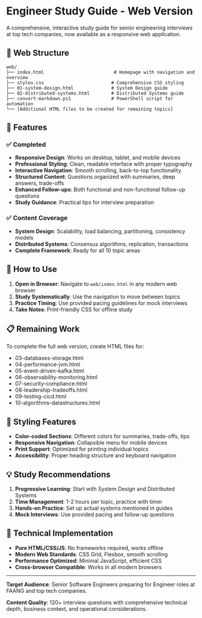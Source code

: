 # Engineer Study Guide - Web Version

A comprehensive, interactive study guide for senior engineering interviews at top tech companies, now available as a responsive web application.

## 📁 Web Structure

```
web/
├── index.html                          # Homepage with navigation and overview
├── styles.css                         # Comprehensive CSS styling
├── 01-system-design.html              # System Design guide
├── 02-distributed-systems.html        # Distributed Systems guide
├── convert-markdown.ps1               # PowerShell script for automation
└── [Additional HTML files to be created for remaining topics]
```

## 🎯 Features

### ✅ Completed
- **Responsive Design**: Works on desktop, tablet, and mobile devices
- **Professional Styling**: Clean, readable interface with proper typography
- **Interactive Navigation**: Smooth scrolling, back-to-top functionality
- **Structured Content**: Questions organized with summaries, deep answers, trade-offs
- **Enhanced Follow-ups**: Both functional and non-functional follow-up questions
- **Study Guidance**: Practical tips for interview preparation

### ✅ Content Coverage
- **System Design**: Scalability, load balancing, partitioning, consistency models
- **Distributed Systems**: Consensus algorithms, replication, transactions
- **Complete Framework**: Ready for all 10 topic areas

## 🚀 How to Use

1. **Open in Browser**: Navigate to `web/index.html` in any modern web browser
2. **Study Systematically**: Use the navigation to move between topics
3. **Practice Timing**: Use provided pacing guidelines for mock interviews
4. **Take Notes**: Print-friendly CSS for offline study

## 📋 Remaining Work

To complete the full web version, create HTML files for:
- 03-databases-storage.html
- 04-performance-jvm.html  
- 05-event-driven-kafka.html
- 06-observability-monitoring.html
- 07-security-compliance.html
- 08-leadership-tradeoffs.html
- 09-testing-cicd.html
- 10-algorithms-datastructures.html

## 🎨 Styling Features

- **Color-coded Sections**: Different colors for summaries, trade-offs, tips
- **Responsive Navigation**: Collapsible menu for mobile devices
- **Print Support**: Optimized for printing individual topics
- **Accessibility**: Proper heading structure and keyboard navigation

## 💡 Study Recommendations

1. **Progressive Learning**: Start with System Design and Distributed Systems
2. **Time Management**: 1-2 hours per topic, practice with timer
3. **Hands-on Practice**: Set up actual systems mentioned in guides
4. **Mock Interviews**: Use provided pacing and follow-up questions

## 🔧 Technical Implementation

- **Pure HTML/CSS/JS**: No frameworks required, works offline
- **Modern Web Standards**: CSS Grid, Flexbox, smooth scrolling
- **Performance Optimized**: Minimal JavaScript, efficient CSS
- **Cross-browser Compatible**: Works in all modern browsers

---

**Target Audience**: Senior Software Engineers preparing for Engineer roles at FAANG and top tech companies.

**Content Quality**: 120+ interview questions with comprehensive technical depth, business context, and operational considerations.